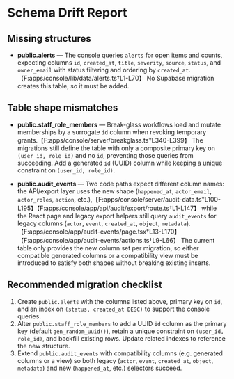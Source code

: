 # Schema Drift Report

## Missing structures

- **public.alerts** — The console queries `alerts` for open items and counts, expecting columns `id`, `created_at`, `title`, `severity`, `source`, `status`, and `owner_email` with status filtering and ordering by `created_at`.【F:apps/console/lib/data/alerts.ts†L1-L70】 No Supabase migration creates this table, so it must be added.

## Table shape mismatches

- **public.staff_role_members** — Break-glass workflows load and mutate memberships by a surrogate `id` column when revoking temporary grants.【F:apps/console/server/breakglass.ts†L340-L399】 The migrations still define the table with only a composite primary key on `(user_id, role_id)` and no `id`, preventing those queries from succeeding. Add a generated `id` (UUID) column while keeping a unique constraint on `(user_id, role_id)`.

- **public.audit_events** — Two code paths expect different column names: the API/export layer uses the new shape (`happened_at`, `actor_email`, `actor_roles`, `action`, etc.),【F:apps/console/server/audit-data.ts†L100-L195】【F:apps/console/app/api/audit/export/route.ts†L1-L147】 while the React page and legacy export helpers still query `audit_events` for legacy columns (`actor`, `event`, `created_at`, `object`, `metadata`).【F:apps/console/app/audit-events/page.tsx†L13-L170】【F:apps/console/app/audit-events/actions.ts†L9-L66】 The current table only provides the new column set per migration, so either compatible generated columns or a compatibility view must be introduced to satisfy both shapes without breaking existing inserts.

## Recommended migration checklist

1. Create `public.alerts` with the columns listed above, primary key on `id`, and an index on `(status, created_at DESC)` to support the console queries.
2. Alter `public.staff_role_members` to add a UUID `id` column as the primary key (default `gen_random_uuid()`), retain a unique constraint on `(user_id, role_id)`, and backfill existing rows. Update related indexes to reference the new structure.
3. Extend `public.audit_events` with compatibility columns (e.g. generated columns or a view) so both legacy (`actor`, `event`, `created_at`, `object`, `metadata`) and new (`happened_at`, etc.) selectors succeed.


